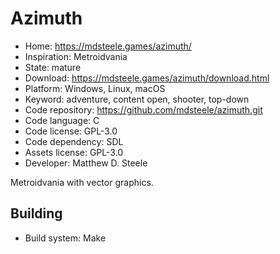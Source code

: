 # Azimuth

- Home: https://mdsteele.games/azimuth/
- Inspiration: Metroidvania
- State: mature
- Download: https://mdsteele.games/azimuth/download.html
- Platform: Windows, Linux, macOS
- Keyword: adventure, content open, shooter, top-down
- Code repository: https://github.com/mdsteele/azimuth.git
- Code language: C
- Code license: GPL-3.0
- Code dependency: SDL
- Assets license: GPL-3.0
- Developer: Matthew D. Steele

Metroidvania with vector graphics.

## Building

- Build system: Make
